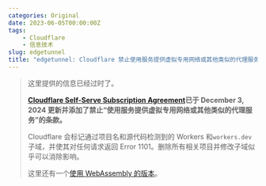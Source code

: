 ```yaml
---
categories: Original
date: 2023-06-05T00:00:00Z
tags:
    - Cloudflare
    - 信息技术
slug: edgetunnel
title: "edgetunnel: Cloudflare 禁止使用服务提供虚拟专用网络或其他类似的代理服务"
---
```


> 这里提供的信息已经过时了。
>
> **[Cloudflare Self-Serve Subscription Agreement](https://www.cloudflare.com/zh-cn/terms/)已于 December 3, 2024 更新并添加了禁止“使用服务提供虚拟专用网络或其他类似的代理服务”的条款。**
>
> Cloudflare 会标记通过项目名和源代码检测到的 Workers 和`workers.dev`子域，并使其对任何请求返回 Error 1101。删除所有相关项目并修改子域似乎可以消除影响。
>
> 这里还有一个[使用 WebAssembly 的版本](https://github.com/zhu327/workers-tunnel)。
